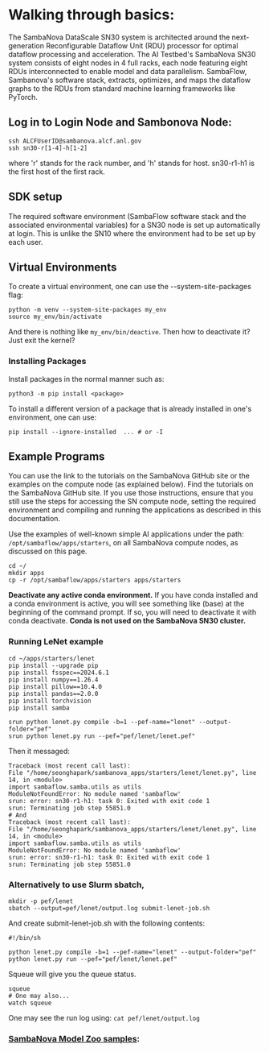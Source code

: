 # Walking through basics:

The SambaNova DataScale SN30 system is architected around the next-generation Reconfigurable Dataflow Unit (RDU) processor for optimal dataflow processing and acceleration. The AI Testbed's SambaNova SN30 system consists of eight nodes in 4 full racks, each node featuring eight RDUs interconnected to enable model and data parallelism. SambaFlow, Sambanova's software stack, extracts, optimizes, and maps the dataflow graphs to the RDUs from standard machine learning frameworks like PyTorch.

## Log in to Login Node and Sambonova Node:
```
ssh ALCFUserID@sambanova.alcf.anl.gov
ssh sn30-r[1-4]-h[1-2]
```
where 'r' stands for the rack number, and 'h' stands for host. sn30-r1-h1 is the first host of the first rack.

## SDK setup
The required software environment (SambaFlow software stack and the associated environmental variables) for a SN30 node is set up automatically at login.
This is unlike the SN10 where the environment had to be set up by each user.


## Virtual Environments
To create a virtual environment, one can use the --system-site-packages flag:
```
python -m venv --system-site-packages my_env
source my_env/bin/activate
```
And there is nothing like `my_env/bin/deactive`. Then how to deactivate it? Just exit the kernel?

### Installing Packages
Install packages in the normal manner such as:
```
python3 -m pip install <package>
```
To install a different version of a package that is already installed in one's environment, one can use:
```
pip install --ignore-installed  ... # or -I
```


## Example Programs
You can use the link to the tutorials on the SambaNova GitHub site or the examples on the compute node (as explained below).
Find the tutorials on the SambaNova GitHub site. If you use those instructions, ensure that you still use the steps for accessing the SN compute node, setting the required environment and compiling and running the applications as described in this documentation.

Use the examples of well-known simple AI applications under the path: `/opt/sambaflow/apps/starters`, on all SambaNova compute nodes, as discussed on this page.
```
cd ~/
mkdir apps
cp -r /opt/sambaflow/apps/starters apps/starters
```
**Deactivate any active conda environment.** If you have conda installed and a conda environment is active, you will see something like (base) at the beginning of the command prompt. If so, you will need to deactivate it with conda deactivate. **Conda is not used on the SambaNova SN30 cluster.**

### Running LeNet example
```
cd ~/apps/starters/lenet
pip install --upgrade pip
pip install fsspec==2024.6.1
pip install numpy==1.26.4
pip install pillow==10.4.0
pip install pandas==2.0.0
pip install torchvision
pip install samba

srun python lenet.py compile -b=1 --pef-name="lenet" --output-folder="pef"
srun python lenet.py run --pef="pef/lenet/lenet.pef"
```

Then it messaged:
```console
Traceback (most recent call last):
File "/home/seonghapark/sambanova_apps/starters/lenet/lenet.py", line 14, in <module>
import sambaflow.samba.utils as utils
ModuleNotFoundError: No module named 'sambaflow'
srun: error: sn30-r1-h1: task 0: Exited with exit code 1
srun: Terminating job step 55851.0
# And
Traceback (most recent call last):
File "/home/seonghapark/sambanova_apps/starters/lenet/lenet.py", line 14, in <module>
import sambaflow.samba.utils as utils
ModuleNotFoundError: No module named 'sambaflow'
srun: error: sn30-r1-h1: task 0: Exited with exit code 1
srun: Terminating job step 55851.0
```


### Alternatively to use Slurm sbatch,
```
mkdir -p pef/lenet
sbatch --output=pef/lenet/output.log submit-lenet-job.sh
```
And create submit-lenet-job.sh with the following contents:
```
#!/bin/sh

python lenet.py compile -b=1 --pef-name="lenet" --output-folder="pef"
python lenet.py run --pef="pef/lenet/lenet.pef"
```

Squeue will give you the queue status.
```
squeue
# One may also...
watch squeue
```
One may see the run log using: `cat pef/lenet/output.log`

### [SambaNova Model Zoo samples](https://docs.alcf.anl.gov/ai-testbed/sambanova/example-modelzoo-programs/):
